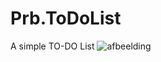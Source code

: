# Prb.ToDoList
A simple TO-DO List
![afbeelding](https://user-images.githubusercontent.com/113888144/210982295-4afbe4a5-a3c9-4987-9f97-919966d1f455.png)
